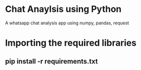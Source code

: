 # Chat Anaylsis using Python
A whatsapp chat analysis app using numpy, pandas, request 
# Importing the required libraries
## pip install -r requirements.txt

